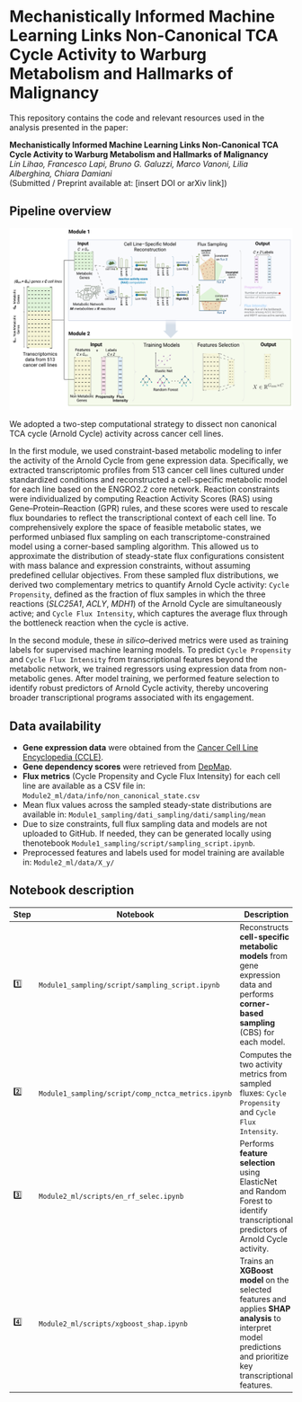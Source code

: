 # Mechanistically Informed Machine Learning Links Non-Canonical TCA Cycle Activity to Warburg Metabolism and Hallmarks of Malignancy

This repository contains the code and relevant resources used in the analysis presented in the paper:

**Mechanistically Informed Machine Learning Links Non-Canonical TCA Cycle Activity to Warburg Metabolism and Hallmarks of Malignancy**  
*Lin Lihao, Francesco Lapi, Bruno G. Galuzzi, Marco Vanoni, Lilia Alberghina, Chiara Damiani*  
(Submitted / Preprint available at: [insert DOI or arXiv link])


## Pipeline overview

<p align="center">
  <img src="Graphical_Abstract.png" alt="Graphical Abstract" width="700"/>
</p>

We adopted a two-step computational strategy to dissect non canonical TCA cycle (Arnold Cycle) activity across cancer cell lines.

In the first module, we used constraint-based metabolic modeling to infer the activity of the Arnold Cycle from gene expression data. Specifically, we extracted transcriptomic profiles from 513 cancer cell lines cultured under standardized conditions and reconstructed a cell-specific metabolic model for each line based on the ENGRO2.2 core network. Reaction constraints were individualized by computing Reaction Activity Scores (RAS) using Gene–Protein–Reaction (GPR) rules, and these scores were used to rescale flux boundaries to reflect the transcriptional context of each cell line. To comprehensively explore the space of feasible metabolic states, we performed unbiased flux sampling on each transcriptome-constrained model using a corner-based sampling algorithm. This allowed us to approximate the distribution of steady-state flux configurations consistent with mass balance and expression constraints, without assuming predefined cellular objectives. From these sampled flux distributions, we derived two complementary metrics to quantify Arnold Cycle activity: `Cycle Propensity`, defined as the fraction of flux samples in which the three reactions (*SLC25A1*, *ACLY*, *MDH1*) of the Arnold Cycle are simultaneously active; and `Cycle Flux Intensity`, which captures the average flux through the bottleneck reaction when the cycle is active.

In the second module, these *in silico*–derived metrics were used as training labels for supervised machine learning models. To predict `Cycle Propensity` and `Cycle Flux Intensity` from transcriptional features beyond the metabolic network, we trained regressors using expression data from non-metabolic genes. After model training, we performed feature selection to identify robust predictors of Arnold Cycle activity, thereby uncovering broader transcriptional programs associated with its engagement.


## Data availability

* **Gene expression data** were obtained from the [Cancer Cell Line Encyclopedia (CCLE)](https://sites.broadinstitute.org/ccle/datasets).
* **Gene dependency scores** were retrieved from [DepMap](https://depmap.org/portal/data_page/?tab=allData).
* **Flux metrics** (Cycle Propensity and Cycle Flux Intensity) for each cell line are available as a CSV file in: `Module2_ml/data/info/non_canonical_state.csv`
* Mean flux values across the sampled steady-state distributions are available in:
`Module1_sampling/dati_sampling/dati/sampling/mean`
*  Due to size constraints, full flux sampling data and models are not uploaded to GitHub. If needed, they can be generated locally using thenotebook `Module1_sampling/script/sampling_script.ipynb`.
*  Preprocessed features and labels used for model training are available in:
`Module2_ml/data/X_y/`

## Notebook description

| Step | Notebook                                           | Description                                                                                                                                                    |
| ---- | -------------------------------------------------- | -------------------------------------------------------------------------------------------------------------------------------------------------------------- |
| 1️⃣  | `Module1_sampling/script/sampling_script.ipynb`    | Reconstructs **cell-specific metabolic models** from gene expression data and performs **corner-based sampling** (CBS) for each model.                         |
| 2️⃣  | `Module1_sampling/script/comp_nctca_metrics.ipynb` | Computes the two activity metrics from sampled fluxes: `Cycle Propensity` and `Cycle Flux Intensity`.                                                          |
| 3️⃣  | `Module2_ml/scripts/en_rf_selec.ipynb`             | Performs **feature selection** using ElasticNet and Random Forest to identify transcriptional predictors of Arnold Cycle activity.                             |
| 4️⃣  | `Module2_ml/scripts/xgboost_shap.ipynb`            | Trains an **XGBoost model** on the selected features and applies **SHAP analysis** to interpret model predictions and prioritize key transcriptional features. |








